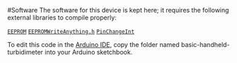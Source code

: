 #Software
The software for this device is kept here; it requires the following external libraries to compile properly:

[`EEPROM`](https://www.arduino.cc/en/Reference/EEPROM)
[`EEPROMWriteAnything.h`](http://playground.arduino.cc/Code/EEPROMWriteAnything)
[`PinChangeInt`](http://playground.arduino.cc/Main/PinChangeInt)

To edit this code in the [Arduino IDE](https://www.arduino.cc/en/Main/Software), copy the folder named basic-handheld-turbidimeter into your Arduino sketchbook.
